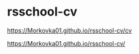 # rsschool-cv

https://Morkovka01.github.io/rsschool-cv/cv

https://Morkovka01.github.io/rsschool-cv/